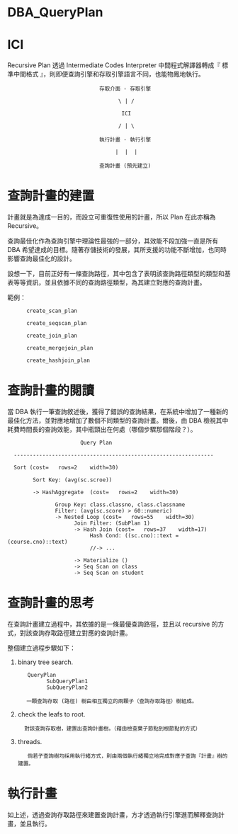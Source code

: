 # DBA_QueryPlan


# ICI 

Recursive Plan 透過 Intermediate Codes Interpreter 中間程式解譯器轉成『 標準中間格式 』，則即便查詢引擎和存取引擎語言不同，也能物鳳地執行。

                                 存取介面 - 存取引擎

                                       \ | /

                                        ICI

                                       / | \

                                 執行計畫 - 執行引擎

                                      |  |  |

                                 查詢計畫 (預先建立)



# 查詢計畫的建置

計畫就是為達成一目的，而設立可重復性使用的計畫，所以 Plan 在此亦稱為 Recursive。

查詢最佳化作為查詢引擎中理論性最強的一部分，其效能不段加強一直是所有 DBA 希望達成的目標。隨著存儲技術的發展，其所支援的功能不斷增加，也同時影響查詢最佳化的設計。

設想一下，目前正好有一條查詢路徑，其中包含了表明該查詢路徑類型的類型和基表等等資訊，並且依據不同的查詢路徑類型，為其建立對應的查詢計畫。

範例：

          create_scan_plan

          create_seqscan_plan

          create_join_plan

          create_mergejoin_plan

          create_hashjoin_plan

# 查詢計畫的閱讀

當 DBA 執行一筆查詢敘述後，獲得了錯誤的查詢結果，在系統中增加了一種新的最佳化方法，並對應地增加了數個不同類型的查詢計畫。爾後，由 DBA 檢視其中耗費時間長的查詢效能，其中瓶頸出在何處（哪個步驟那個階段？）。

>>>

                           Query Plan
           
      ---------------------------------------------------------------
      
      Sort (cost=   rows=2    width=30)
      
            Sort Key: (avg(sc.scroe))
            
            -> HashAggregate  (cost=   rows=2    width=30)
            
                   Group Key: class.classno, class.classname
                   Filter: (avg(sc.score) > 60::numeric)
                   -> Nested Loop (cost=   rows=55    width=30)
                         Join Filter: (SubPlan 1)
                         -> Hash Join (cost=   rows=37    width=17)
                              Hash Cond: ((sc.cno)::text = (course.cno)::text)
                              //-> ...
                              
                         -> Materialize ()
                         -> Seq Scan on class
                         -> Seq Scan on student
                                   

# 查詢計畫的思考

在查詢計畫建立過程中，其依據的是一條最優查詢路徑，並且以 recursive 的方式，對該查詢存取路徑建立對應的查詢計畫。

整個建立過程步驟如下：

1. binary tree search.  

          QueryPlan
                SubQueryPlan1
                SubQueryPlan2


>>>

          一顆查詢存取 (路徑) 樹由相互獨立的兩顆子（查詢存取路徑）樹組成。

2.  check the leafs to root. 

          對該查詢存取樹，建置出查詢計畫樹。（藉由檢查葉子節點到根節點的方式）

3. threads. 

          倘若子查詢樹均採用執行緒方式，則由兩個執行緒獨立地完成對應子查詢『計畫』樹的建置。
# 執行計畫

如上述，透過查詢存取路徑來建置查詢計畫，方才透過執行引擎進而解釋查詢計畫，並且執行。


